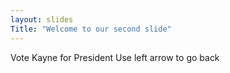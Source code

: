 ```yaml
---
layout: slides
Title: "Welcome to our second slide"
---
```

Vote Kayne for President 
Use left arrow to go back 
